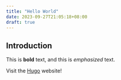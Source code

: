 ```yaml
---
title: "Hello World"
date: 2023-09-27T21:05:18+08:00
draft: true
---
```


## Introduction

This is **bold** text, and this is *emphasized* text.

Visit the [Hugo](https://gohugo.io) website!
